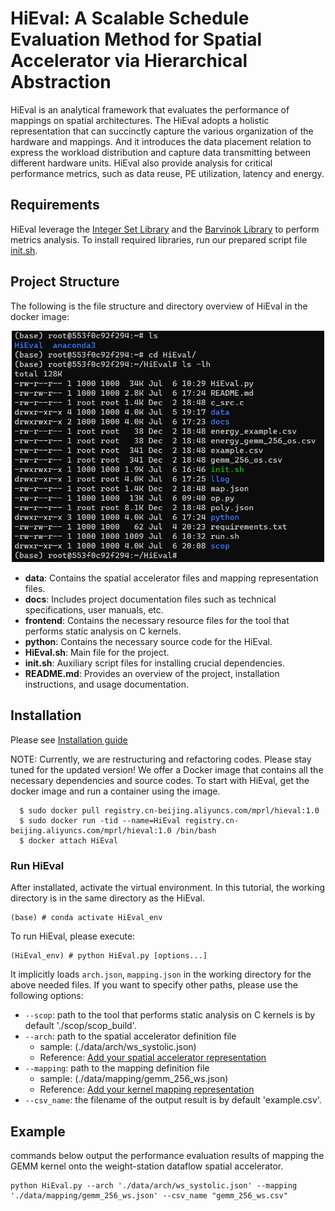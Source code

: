 # HiEval: A Scalable Schedule Evaluation Method for Spatial Accelerator via Hierarchical Abstraction

HiEval is an analytical framework that evaluates the performance of mappings on spatial architectures. The HiEval adopts a holistic representation that can succinctly capture the various organization of the hardware and mappings. And it introduces the data placement relation to express the workload distribution and capture data transmitting between different hardware units. HiEval also provide analysis for critical performance metrics, such as data reuse, PE utilization, latency and energy.

## Requirements

HiEval leverage the [Integer Set Library](http://isl.gforge.inria.fr/) and the [Barvinok Library](http://barvinok.gforge.inria.fr/) to perform metrics analysis. To install required libraries, run our prepared script file [init.sh](init.sh).

## Project Structure
The following is the file structure and directory overview of HiEval in the docker image:
<div align="center">
  <img src="./figure1.png", width="500">
</div>

- **data**: Contains the spatial accelerator files and mapping representation files.
- **docs**: Includes project documentation files such as technical specifications, user manuals, etc.
- **frontend**: Contains the necessary resource files for the tool that performs static analysis on C kernels.
- **python**: Contains the necessary source code for the HiEval.
- **HiEval.sh**: Main file for the project.
- **init.sh**: Auxiliary script files for installing crucial dependencies.
- **README.md**: Provides an overview of the project, installation instructions, and usage documentation.


## Installation
Please see [Installation guide](./docs/installation_guide.md)

NOTE: Currently, we are restructuring and refactoring codes. Please stay tuned for the updated version!
We offer a Docker image that contains all the necessary dependencies and source codes.
To start with HiEval, get the docker image and run a container using the image.
```
  $ sudo docker pull registry.cn-beijing.aliyuncs.com/mprl/hieval:1.0
  $ sudo docker run -tid --name=HiEval registry.cn-beijing.aliyuncs.com/mprl/hieval:1.0 /bin/bash
  $ docker attach HiEval
```

### Run HiEval
After installated, activate the virtual environment. In this tutorial, the working directory is in the same directory as the HiEval.
```
(base) # conda activate HiEval_env
```

To run HiEval, please execute:
```
(HiEval_env) # python HiEval.py [options...]
```
It implicitly loads `arch.json`, `mapping.json` in the working directory for the above needed files.
If you want to specify other paths, please use the following options:
* `--scop`: path to the tool that performs static analysis on C kernels is by default './scop/scop_build'.
* `--arch`: path to the spatial accelerator definition file
	* sample: (./data/arch/ws_systolic.json)
	* Reference: [Add your spatial accelerator representation](./docs/add_arch.md)
* `--mapping`: path to the mapping definition file
	* sample: (./data/mapping/gemm_256_ws.json)
	* Reference: [Add your kernel mapping representation](./docs/add_mapping.md)
* `--csv_name`: the filename of the output result is by default 'example.csv'.

## Example
commands below output the performance evaluation results of mapping the GEMM kernel onto the weight-station dataflow spatial accelerator.
```
python HiEval.py --arch './data/arch/ws_systolic.json' --mapping './data/mapping/gemm_256_ws.json' --csv_name "gemm_256_ws.csv"
```
